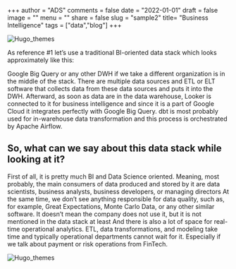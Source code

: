 +++
author = "ADS"
comments = false
date = "2022-01-01"
draft = false
image = ""
menu = ""
share = false
slug = "sample2"
title= "Business Intelligence"
tags = ["data","blog"]
+++

![Hugo_themes](/blog/images/vis.png)

As reference #1 let’s use a traditional BI-oriented data stack which looks approximately like this:

Google Big Query or any other DWH if we take a different organization is in the middle of the stack. There are multiple data sources and ETL or ELT software that collects data from these data sources and puts it into the DWH. 
Afterward, as soon as data are in the data warehouse, Looker is connected to it for business intelligence and since it is a part of Google Cloud it integrates perfectly with Google Big Query.
dbt is most probably used for in-warehouse data transformation and this process is orchestrated by Apache Airflow.

## So, what can we say about this data stack while looking at it?

First of all, it is pretty much BI and Data Science oriented. Meaning, most probably, the main consumers of data produced and stored by it are data scientists, business analysts, business developers, or managing directors
At the same time, we don’t see anything responsible for data quality, such as, for example, Great Expectations, Monte Carlo Data, or any other similar software. It doesn’t mean the company does not use it, but it is not mentioned in the data stack at least
And there is also a lot of space for real-time operational analytics. ETL, data transformations, and modeling take time and typically operational departments cannot wait for it. Especially if we talk about payment or risk operations from FinTech.


![Hugo_themes](/blog/images/vis_bigquery.png)